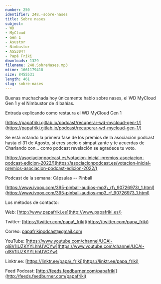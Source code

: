 ```yaml
---
number: 250
identifier: 248.-sobre-nases
title: Sobre nases
subject:
- WD
- MyCloud
- Gen 1
- Asustor
- Nimbustor
- AS5304T
- Papá Friki
downloads: 1329
filename: 248.SobreNases.mp3
mtime: 1661179418
size: 8455531
length: 461
slug: sobre-nases
---
```

Buenas muchachada hoy únicamente hablo sobre nases, el WD MyCloud Gen 1 y el Nimbustor de 4 bahías.

Entrada explicando como restaura el WD MyCloud Gen 1

[https://papafriki.gitlab.io/podcast/recuperar-wd-mycloud-gen-1/](https://papafriki.gitlab.io/podcast/recuperar-wd-mycloud-gen-1/)  

Se está votando la primera fase de los premios de la asociación podcast hasta el 31 de Agosto, si eres socio o simpatizante y te acuerdas de Charlando con... como podcast revelación se agradece tu voto.

[https://asociacionpodcast.es/votacion-inicial-premios-asociacion-podcast-edicion-2022/](https://asociacionpodcast.es/votacion-inicial-premios-asociacion-podcast-edicion-2022/)  

Podcast de la semana: Cápsulas -- Pinball

[https://www.ivoox.com/395-pinball-audios-mp3\_rf\_90726973\_1.html](https://www.ivoox.com/395-pinball-audios-mp3_rf_90726973_1.html)  

Los métodos de contacto:  

Web: [http://www.papafriki.es](http://www.papafriki.es/)  

Twitter: [https://twitter.com/papa\_friki](https://twitter.com/papa_friki)

Correo: [papafrikipodcast@gmail.com](https://archive.org/details/papafrikipodast@gmail.com)

YouTube: [https://www.youtube.com/channel/UCAl-ql8V1IUZKYYLhhUVCYw](https://www.youtube.com/channel/UCAl-ql8V1IUZKYYLhhUVCYw)  

Linktr.ee: [https://linktr.ee/papa\_friki](https://linktr.ee/papa_friki)  

Feed Podcast: [http://feeds.feedburner.com/papafriki](http://feeds.feedburner.com/papafriki)